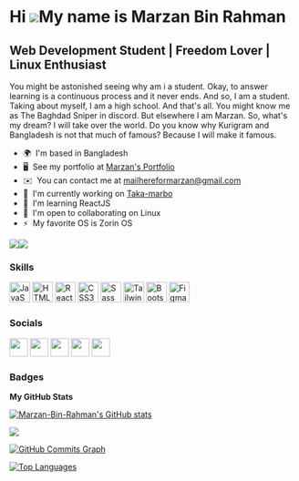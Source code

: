 Hi ![](https://user-images.githubusercontent.com/18350557/176309783-0785949b-9127-417c-8b55-ab5a4333674e.gif)My name is Marzan Bin Rahman
=========================================================================================================================================

Web Development Student | Freedom Lover | Linux Enthusiast
----------------------------------------------------------

You might be astonished seeing why am i a student. Okay, to answer learning is a continuous process and it never ends. And so, I am a student. Taking about myself, I am a high school. And that's all. You might know me as The Baghdad Sniper in discord. But elsewhere I am Marzan. So, what's my dream? I will take over the world. Do you know why Kurigram and Bangladesh is not that much of famous? Because I will make it famous.

* 🌍  I'm based in Bangladesh
* 🖥️  See my portfolio at [Marzan's Portfolio](http://marzan.me)
* ✉️  You can contact me at [mailhereformarzan@gmail.com](mailto:mailhereformarzan@gmail.com)
* 🚀  I'm currently working on [Taka-marbo](http://taka-marbo)
* 🧠  I'm learning ReactJS
* 🤝  I'm open to collaborating on Linux
* ⚡  My favorite OS is Zorin OS

<a href="https://www.twitter.com/marzanbinrahman" target="_blank" rel="noreferrer"><img
src="https://img.shields.io/twitter/follow/marzanbinrahman?logo=twitter&style=for-the-badge&color=0891b2&labelColor=1c1917"
/></a><a href="https://www.github.com/Marzan-Bin-Rahman" target="_blank" rel="noreferrer"><img
src="https://img.shields.io/github/followers/Marzan-Bin-Rahman?logo=github&style=for-the-badge&color=0891b2&labelColor=1c1917" /></a>

### Skills


<p align="left">
<a href="https://developer.mozilla.org/en-US/docs/Web/JavaScript" target="_blank" rel="noreferrer"><img src="https://raw.githubusercontent.com/danielcranney/readme-generator/main/public/icons/skills/javascript-colored.svg" width="36" height="36" alt="JavaScript" /></a>
<a href="https://developer.mozilla.org/en-US/docs/Glossary/HTML5" target="_blank" rel="noreferrer"><img src="https://raw.githubusercontent.com/danielcranney/readme-generator/main/public/icons/skills/html5-colored.svg" width="36" height="36" alt="HTML5" /></a>
<a href="https://reactjs.org/" target="_blank" rel="noreferrer"><img src="https://raw.githubusercontent.com/danielcranney/readme-generator/main/public/icons/skills/react-colored.svg" width="36" height="36" alt="React" /></a>
<a href="https://www.w3.org/TR/CSS/#css" target="_blank" rel="noreferrer"><img src="https://raw.githubusercontent.com/danielcranney/readme-generator/main/public/icons/skills/css3-colored.svg" width="36" height="36" alt="CSS3" /></a>
<a href="https://sass-lang.com/" target="_blank" rel="noreferrer"><img src="https://raw.githubusercontent.com/danielcranney/readme-generator/main/public/icons/skills/sass-colored.svg" width="36" height="36" alt="Sass" /></a>
<a href="https://tailwindcss.com/" target="_blank" rel="noreferrer"><img src="https://raw.githubusercontent.com/danielcranney/readme-generator/main/public/icons/skills/tailwindcss-colored.svg" width="36" height="36" alt="TailwindCSS" /></a>
<a href="https://getbootstrap.com/" target="_blank" rel="noreferrer"><img src="https://raw.githubusercontent.com/danielcranney/readme-generator/main/public/icons/skills/bootstrap-colored.svg" width="36" height="36" alt="Bootstrap" /></a>
<a href="https://www.figma.com/" target="_blank" rel="noreferrer"><img src="https://raw.githubusercontent.com/danielcranney/readme-generator/main/public/icons/skills/figma-colored.svg" width="36" height="36" alt="Figma" /></a>
</p>


### Socials

<p align="left"> <a href="https://www.facebook.com/marzanb1nrahman" target="_blank" rel="noreferrer"><img src="https://raw.githubusercontent.com/danielcranney/readme-generator/main/public/icons/socials/facebook.svg" width="32" height="32" /></a> <a href="https://www.github.com/Marzan-Bin-Rahman" target="_blank" rel="noreferrer"><img src="https://raw.githubusercontent.com/danielcranney/readme-generator/main/public/icons/socials/github.svg" width="32" height="32" /></a> <a href="http://www.instagram.com/marzanbinrahman" target="_blank" rel="noreferrer"><img src="https://raw.githubusercontent.com/danielcranney/readme-generator/main/public/icons/socials/instagram.svg" width="32" height="32" /></a> <a href="https://www.linkedin.com/in/marzan-bin-rahman-9400a0223" target="_blank" rel="noreferrer"><img src="https://raw.githubusercontent.com/danielcranney/readme-generator/main/public/icons/socials/linkedin.svg" width="32" height="32" /></a> <a href="https://www.twitter.com/marzanbinrahman" target="_blank" rel="noreferrer"><img src="https://raw.githubusercontent.com/danielcranney/readme-generator/main/public/icons/socials/twitter.svg" width="32" height="32" /></a></p>

### Badges

<b>My GitHub Stats</b>

<a href="http://www.github.com/Marzan-Bin-Rahman"><img src="https://github-readme-stats.vercel.app/api?username=Marzan-Bin-Rahman&show_icons=true&hide=&count_private=true&title_color=0891b2&text_color=ffffff&icon_color=0891b2&bg_color=1c1917&hide_border=true&show_icons=true" alt="Marzan-Bin-Rahman's GitHub stats" /></a>

<a href="http://www.github.com/Marzan-Bin-Rahman"><img src="https://github-readme-streak-stats.herokuapp.com/?user=Marzan-Bin-Rahman&stroke=ffffff&background=1c1917&ring=0891b2&fire=0891b2&currStreakNum=ffffff&currStreakLabel=0891b2&sideNums=ffffff&sideLabels=ffffff&dates=ffffff&hide_border=true" /></a>

<a href="http://www.github.com/Marzan-Bin-Rahman"><img src="https://activity-graph.herokuapp.com/graph?username=Marzan-Bin-Rahman&bg_color=1c1917&color=ffffff&line=0891b2&point=ffffff&area_color=1c1917&area=true&hide_border=true&custom_title=GitHub%20Commits%20Graph" alt="GitHub Commits Graph" /></a>

<a href="https://github.com/Marzan-Bin-Rahman" align="left"><img src="https://github-readme-stats.vercel.app/api/top-langs/?username=Marzan-Bin-Rahman&langs_count=10&title_color=0891b2&text_color=ffffff&icon_color=0891b2&bg_color=1c1917&hide_border=true&locale=en&custom_title=Top%20%Languages" alt="Top Languages" /></a>
